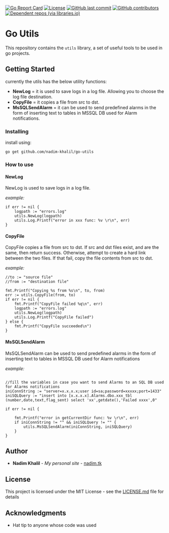 [![Go Report Card](https://goreportcard.com/badge/github.com/nadim-khalil/go-utils)](https://goreportcard.com/report/github.com/nadim-khalil/go-utils)
[![License](https://img.shields.io/github/license/nadim-khalil/go-utils.svg?color=red)](https://raw.githubusercontent.com/nadim-khalil/go-utils/master/LICENSE.md)
[![GitHub last commit](https://img.shields.io/github/last-commit/nadim-khalil/go-utils.svg?color=blue)](https://github.com/nadim-khalil/go-utils/commits/master)
[![GitHub contributors](https://img.shields.io/github/contributors/nadim-khalil/go-utils.svg?color=yellow)](https://github.com/nadim-khalil/go-utils/graphs/contributors)
[![Dependent repos (via libraries.io)](https://img.shields.io/librariesio/dependent-repos/nadim-khalil/go-utils.svg)](https://github.com/nadim-khalil/go-utils/network/dependents)

# Go Utils

This repository contains the `utils` library, a set of useful tools to be used in go projects.

## Getting Started

currently the utils has the below utility functions:
* **NewLog** = it is used to save logs in a log file. Allowing you to choose the log file destination.
* **CopyFile** = it copies a file from src to dst.
* **MsSQLSendAlarm** = it can be used to send predefined alarms in the form of inserting text to tables in MSSQL DB used for Alarm notifications.


### Installing

install using:

```
go get github.com/nadim-khalil/go-utils
```

### How to use
#### NewLog
NewLog is used to save logs in a log file.

*example:*
```
if err != nil {
	logpath := "errors.log"
	utils.NewLog(logpath)
	utils.Log.Printf("error in xxx func: %v \r\n", err)
}

```

#### CopyFile
CopyFile copies a file from src to dst. If src and dst files exist, and are the same, then return success. Otherwise, attempt to create a hard link between the two files. If that fail, copy the file contents from src to dst.

*example:*
```
//to := "source file"
//from := "destination file"

fmt.Printf("Copying %s from %s\n", to, from)
err := utils.CopyFile(from, to)
if err != nil {
	fmt.Printf("CopyFile failed %q\n", err)
	logpath := "errors.log"
	utils.NewLog(logpath)
	utils.Log.Printf("CopyFile failed")
} else {
	fmt.Printf("CopyFile succeeded\n")
}
```
#### MsSQLSendAlarm
MsSQLSendAlarm can be used to send predefined alarms in the form of inserting text to tables in MSSQL DB used for Alarm notifications

*example:*
```

//fill the variables in case you want to send Alarms to an SQL DB used for Alarms notifications
iniConnString := "server=x.x.x.x;user id=sa;password=xxxxx;port=1433"
iniSQLQuery := "insert into [x.x.x.x].Alarms.dbo.xxx_tbl (number,date,text,flag_sent) select 'xx',getdate(),'Failed xxxx',0"

if err != nil {

	fmt.Printf("error in getCurrentDir func: %v \r\n", err)
	if iniConnString != "" && iniSQLQuery != "" {
		utils.MsSQLSendAlarm(iniConnString, iniSQLQuery)
	}
}
```


## Author

* **Nadim Khalil** - *My personal site* - [nadim.tk](http://nadim.tk)


## License

This project is licensed under the MIT License - see the [LICENSE.md](LICENSE.md) file for details

## Acknowledgments

* Hat tip to anyone whose code was used



